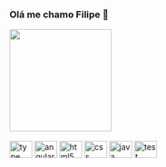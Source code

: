 ### Olá me chamo Filipe 👋
<div> 
    <img height="180em" src="https://github-readme-stats.vercel.app/api?username=Ftsantana1&show_icons=true&theme=tokyonight"/>
</div>
<div>
<div style="display: inline_block"><br/>
  <img
    aling="center"
    alt="type"
    height="30"
    width="40"
    src="https://cdn.jsdelivr.net/gh/devicons/devicon/icons/typescript/typescript-original.svg"
  />
  <img
    aling="center"
    alt="angularJs"
    height="30"
    width="40"
    src="https://cdn.jsdelivr.net/gh/devicons/devicon/icons/angularjs/angularjs-original.svg"
  />
  <img
    aling="center"
    alt="html5"
    height="30"
    width="40"
    src="https://cdn.jsdelivr.net/gh/devicons/devicon/icons/html5/html5-original.svg"
  />
  <img
    aling="center"
    alt="css"
    height="30"
    width="40"
    src="https://cdn.jsdelivr.net/gh/devicons/devicon/icons/css3/css3-original.svg"
  />
  <img
    aling="center"
    alt="java"
    height="30"
    width="40"
    src="https://cdn.jsdelivr.net/gh/devicons/devicon/icons/java/java-original.svg"
  />
  <img
    aling="center"
    alt="test"
    height="30"
    width="40"
    src="https://cdn.jsdelivr.net/gh/devicons/devicon/icons/karma/karma-original.svg"
  />
</div>
